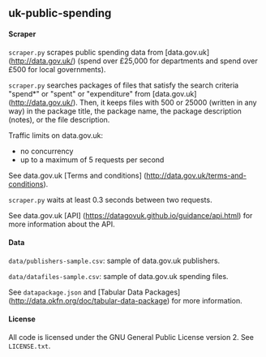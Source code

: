 uk-public-spending
------------------

#### Scraper

`scraper.py` scrapes public spending data from [data.gov.uk] (http://data.gov.uk/) (spend over £25,000 for departments and spend over £500 for local governments).

`scraper.py` searches packages of files that satisfy the search criteria "spend*" or "spent" or "expenditure" from [data.gov.uk] (http://data.gov.uk/).
Then, it keeps files with 500 or 25000 (written in any way) in the package title, the package name, the package description (notes), or the file description.

Traffic limits on data.gov.uk:
+ no concurrency
+ up to a maximum of 5 requests per second

See data.gov.uk [Terms and conditions] (http://data.gov.uk/terms-and-conditions).

`scraper.py` waits at least 0.3 seconds between two requests.

See data.gov.uk [API] (https://datagovuk.github.io/guidance/api.html) for more information about the API.

#### Data

`data/publishers-sample.csv`: sample of data.gov.uk publishers.

`data/datafiles-sample.csv`: sample of data.gov.uk spending files.

See `datapackage.json` and [Tabular Data Packages] (http://data.okfn.org/doc/tabular-data-package) for more information.

#### License

All code is licensed under the GNU General Public License version 2. See `LICENSE.txt`.

